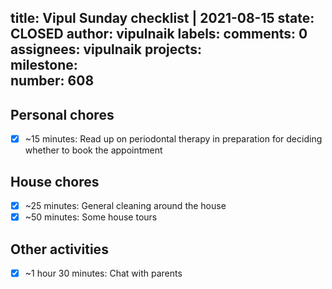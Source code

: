 title:	Vipul Sunday checklist | 2021-08-15
state:	CLOSED
author:	vipulnaik
labels:	
comments:	0
assignees:	vipulnaik
projects:	
milestone:	
number:	608
--
## Personal chores

- [x] ~15 minutes: Read up on periodontal therapy in preparation for deciding whether to book the appointment

## House chores

- [x] ~25 minutes: General cleaning around the house
- [x]  ~50 minutes: Some house tours

## Other activities

- [x] ~1 hour 30 minutes: Chat with parents
